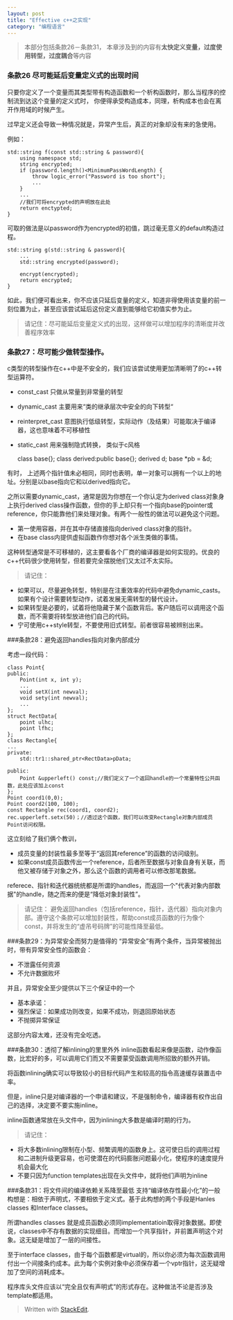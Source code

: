 ```yaml
---
layout: post
title: "Effective c++之实现"
category: "编程语言"
---
```


> 本部分包括条款26－条款31， 本章涉及到的内容有**太快定义变量，过度使用转型，过度耦合**等内容

### 条款26 尽可能延后变量定义式的出现时间

只要你定义了一个变量而其类型带有构造函数和一个析构函数时，那么当程序的控制流到达这个变量的定义式时， 你便得承受构造成本，同理，析构成本也会在离开作用域的时候产生。  

过早定义还会导致一种情况就是，异常产生后，真正的对象却没有来的急使用。

例如：  

    std::string f(const std::string & password){
        using namespace std;
        string encrypted;
        if (password.length()<MinimumPassWordLength) {
            throw logic_error("Password is too short");
            ...
        }
        ...
        //我们可将encrypted的声明放在此处
        return enctypted;
    }


可取的做法是以password作为encrypted的初值，跳过毫无意义的default构造过程。

    std::string g(std::string & password){
        ...
        std::string encrypted(password);
        
        encrypt(encrypted);
        return encrypted;
    }


如此，我们便可看出来，你不应该只延后变量的定义，知道非得使用该变量的前一刻位置为止，甚至应该尝试延后这份定义直到能够给它初值实参为止。  

> 请记住：尽可能延后变量定义式的出现，这样做可以增加程序的清晰度并改善程序效率

### 条款27：尽可能少做转型操作。

c类型的转型操作在c++中是不安全的，我们应该尝试使用更加清晰明了的c++转型运算符。  

- const_cast 只做从常量到非常量的转型
- dynamic_cast 主要用来“类的继承层次中安全的向下转型“ 
- reinterpret_cast 意图执行低级转型，实际动作（及结果）可能取决于编译器，这也意味着不可移植性
- static_cast 用来强制隐式转换， 类似于c风格


    class base{};
    class derived:public base{};
    derived d;
    base *pb = &d;


有时， 上述两个指针值未必相同，同时也表明，单一对象可以拥有一个以上的地址。分别是以base指向它和以derived指向它。

之所以需要dynamic_cast，通常是因为你想在一个你认定为derived class对象身上执行derived class操作函数，但你的手上却只有一个指向base的pointer或reference，你只能靠他们来处理对象。有两个一般性的做法可以避免这个问题。

- 第一使用容器，并在其中存储直接指向derived class对象的指针。
- 在base class内提供虚拟函数作你想对各个派生类做的事情。

这种转型通常是不可移植的，这主要看各个厂商的编译器是如何实现的。优良的c++代码很少使用转型，但若要完全摆脱他们又太过不太实际。

>请记住：

- 如果可以，尽量避免转型，特别是在注重效率的代码中避免dynamic_casts。如果有个设计需要转型动作，试着发展无需转型的替代设计。
- 如果转型是必要的，试着将他隐藏于某个函数背后。客户随后可以调用这个函数，而不需要将转型放进他们自己的代码。
- 宁可使用c++style转型，不要使用旧式转型。前者很容易被辨别出来。

###条款28：避免返回handles指向对象内部成分

考虑一段代码：

    class Point{
    public:
        Point(int x, int y);
        ...
        void setX(int newval);
        void sety(int newval);
        ...
    };
    struct RectData{
        point ulhc;
        point lfhc;
    };
    class Rectangle{
    ...
    private:
        std::tr1::shared_ptr<RectData>pData;
        
    public:
        Point &upperleft() const;//我们定义了一个返回handle的一个常量特性公共函数，此处应该加上const
    };
    Point coord1(0,0);
    Point coord2(100, 100);
    const Rectangle rec(coord1, coord2);
    rec.upperleft.setx(50)；//透过这个函数，我们可以改变Rectangle对象内部成员Point访问权限。

这立刻给了我们俩个教训，

- 成员变量的封装性最多至等于“返回其reference”的函数的访问级别。
- 如果const成员函数传出一个reference，后者所至数据与对象自身有关联，而他又被存储于对象之外，那么这个函数的调用者可以修改那笔数据。

referece、指针和迭代器统统都是所谓的handles，而返回一个"代表对象内部数据"的handle，随之而来的便是“降低对象封装性”。

> 请记住：
避免返回handles（包括reference，指针，迭代器）指向对象内部。遵守这个条款可以增加封装性，帮助const成员函数的行为像个const，并将发生的“虚吊号码牌”的可能性降至最低。

###条款29：为异常安全而努力是值得的
“异常安全”有两个条件，当异常被抛出时，带有异常安全性的函数会：

- 不泄露任何资源
- 不允许数据败坏

并且，异常安全至少提供以下三个保证中的一个

- 基本承诺：
- 强烈保证：如果成功则改变，如果不成功，则退回原始状态
- 不抛掷异常保证

这部分内容太难，还没有完全吃透。

###条款30：透彻了解inlining的里里外外
inline函数看起来像是函数，动作像函数，比宏好的多，可以调用它们而又不需要蒙受函数调用所招致的额外开销。

将函数inlining确实可以导致较小的目标代码产生和较高的指令高速缓存装置击中率。

但是，inline只是对编译器的一个申请和建议，不是强制命令，编译器有权作出自己的选择，决定要不要实施inline。

inline函数通常放在头文件中，因为inlining大多数是编译时期的行为。

> 请记住：

- 将大多数inlining限制在小型、频繁调用的函数身上。这可使日后的调用过程和二进制升级更容易，也可使潜在的代码膨胀问题最小化，使程序的速度提升机会最大化
- 不要只因为function templates出现在头文件中，就将他们声明为inline

###条款31：将文件间的编译依赖关系降至最低
支持“编译依存性最小化”的一般构想是：相依于声明式，不要相依于定义式。基于此构想的两个手段是Hanles classes 和Interface classes。

所谓handles classes 就是成员函数必须同implementatioin取得对象数据。即使说，classes中不存有数据的实现细目。而增加一个共享指针，并前置声明这个对象。这无疑是增加了一层的间接性。

至于interface classes，由于每个函数都是virtual的，所以你必须为每次函数调用付出一个间接条约成本。此为每个实例对象中必须保存着一个vptr指针，这无疑增加了空间的消耗成本。

程序库头文件应该以“完全且仅有声明式”的形式存在。这种做法不论是否涉及template都适用。
> Written with [StackEdit](http://benweet.github.io/stackedit/).
